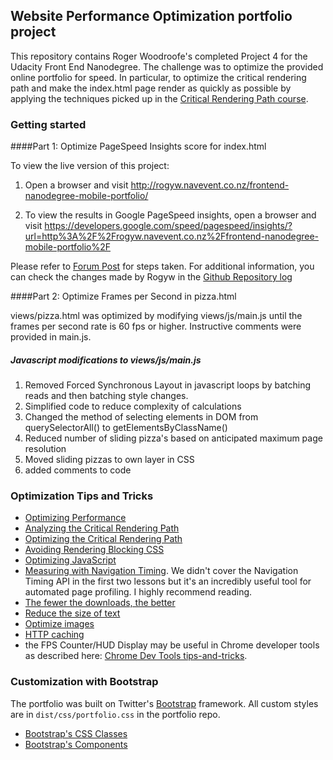 ## Website Performance Optimization portfolio project

This repository contains Roger Woodroofe's completed Project 4 for the Udacity Front End Nanodegree.
The challenge was to optimize the provided online portfolio for speed. In particular, to optimize the critical rendering path and make the index.html page render as quickly as possible by applying the techniques picked up in the [Critical Rendering Path course](https://www.udacity.com/course/ud884).

### Getting started

####Part 1: Optimize PageSpeed Insights score for index.html

To view the live version of this project:

1. Open a browser and visit http://rogyw.navevent.co.nz/frontend-nanodegree-mobile-portfolio/

1. To view the results in Google PageSpeed insights, open a browser and visit https://developers.google.com/speed/pagespeed/insights/?url=http%3A%2F%2Frogyw.navevent.co.nz%2Ffrontend-nanodegree-mobile-portfolio%2F

Please refer to [Forum Post](https://discussions.udacity.com/t/optimized-portfolios-all-cohorts/949/14?u=rogyw) for steps taken.
For additional information, you can check the changes made by Rogyw in the [Github Repository log](https://github.com/rogyw/frontend-nanodegree-mobile-portfolio/commits/master)

####Part 2: Optimize Frames per Second in pizza.html

views/pizza.html was optimized by modifying views/js/main.js until the frames per second rate is 60 fps or higher. Instructive comments were provided in main.js.

##### Javascript modifications to views/js/main.js
1. Removed Forced Synchronous Layout in javascript loops by batching reads and then batching style changes.
1. Simplified code to reduce complexity of calculations
1. Changed the method of selecting elements in DOM from querySelectorAll() to getElementsByClassName()
1. Reduced number of sliding pizza's based on anticipated maximum page resolution
1. Moved sliding pizzas to own layer in CSS
1. added comments to code





### Optimization Tips and Tricks
* [Optimizing Performance](https://developers.google.com/web/fundamentals/performance/ "web performance")
* [Analyzing the Critical Rendering Path](https://developers.google.com/web/fundamentals/performance/critical-rendering-path/analyzing-crp.html "analyzing crp")
* [Optimizing the Critical Rendering Path](https://developers.google.com/web/fundamentals/performance/critical-rendering-path/optimizing-critical-rendering-path.html "optimize the crp!")
* [Avoiding Rendering Blocking CSS](https://developers.google.com/web/fundamentals/performance/critical-rendering-path/render-blocking-css.html "render blocking css")
* [Optimizing JavaScript](https://developers.google.com/web/fundamentals/performance/critical-rendering-path/adding-interactivity-with-javascript.html "javascript")
* [Measuring with Navigation Timing](https://developers.google.com/web/fundamentals/performance/critical-rendering-path/measure-crp.html "nav timing api"). We didn't cover the Navigation Timing API in the first two lessons but it's an incredibly useful tool for automated page profiling. I highly recommend reading.
* <a href="https://developers.google.com/web/fundamentals/performance/optimizing-content-efficiency/eliminate-downloads.html">The fewer the downloads, the better</a>
* <a href="https://developers.google.com/web/fundamentals/performance/optimizing-content-efficiency/optimize-encoding-and-transfer.html">Reduce the size of text</a>
* <a href="https://developers.google.com/web/fundamentals/performance/optimizing-content-efficiency/image-optimization.html">Optimize images</a>
* <a href="https://developers.google.com/web/fundamentals/performance/optimizing-content-efficiency/http-caching.html">HTTP caching</a>
* the FPS Counter/HUD Display may be useful in Chrome developer tools as described here: [Chrome Dev Tools tips-and-tricks](https://developer.chrome.com/devtools/docs/tips-and-tricks).

### Customization with Bootstrap
The portfolio was built on Twitter's <a href="http://getbootstrap.com/">Bootstrap</a> framework. All custom styles are in `dist/css/portfolio.css` in the portfolio repo.

* <a href="http://getbootstrap.com/css/">Bootstrap's CSS Classes</a>
* <a href="http://getbootstrap.com/components/">Bootstrap's Components</a>

